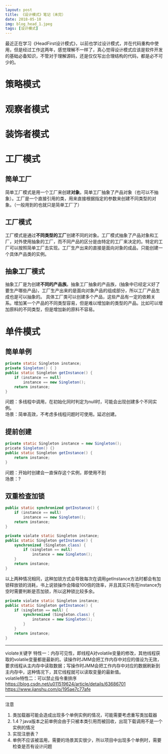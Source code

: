 ```yaml
---
layout: post
title: 《设计模式》笔记（未完）
date: 2018-05-10
img: blog_head_1.jpeg
tags: [设计模式]
---
```

最近正在学习《HeadFirst设计模式》，以前也学过设计模式，并在代码重构中使用，但是经过工作这两年，感觉理解不一样了，真心觉得设计模式应该是软件开发的基础必备知识，不管对于理解源码，还是仅仅写出合理结构的代码，都是必不可少的。  
# 
# 策略模式
# 观察者模式
# 装饰者模式
# 工厂模式
## 简单工厂
简单工厂模式是用一个工厂来创建**对象**。简单工厂抽象了产品对象（也可以不抽象）。工厂是一个直接引用的类，用来直接根据指定的参数来创建不同类型的对象。（一般用到的也就只是简单工厂了）
## 工厂模式
工厂模式是通过**不同类型的工厂**创建不同的对象。工厂模式抽象了产品对象和工厂，对外使用抽象的工厂，而不同产品的区分是由特定的工厂来决定的。特定的工厂可以按照简单工厂去实现。工厂生产出来的直接是面向对象的成品，只能创建一个具体产品类的实例。
## 抽象工厂模式
抽象工厂是为创建**不同的产品族**。抽象工厂抽象的产品族，(抽象中已经定义好了要生产哪些产品)，工厂生产出来的是面向对象产品的组成部分，所以工厂产品生成也是可以抽象的。 具体工厂类可以创建多个产品，这些产品有一定的依赖关系。增加某一个产品的不同类型容易，但是难以增加新的类型的产品。比如可以增加原料的不同类型，但是增加新的原料不容易。
# 单件模式
## 简单单例
```java
private static Singleton instance;
private Singleton() { }
public static Singleton getInstance() {
	if (instance == null)
		instance == new Singleton();
	return instance;
}
```
问题：多线程中调用，在初始化同时判定为null时，可能会出现创建多个不同实例。  
场景：简单高效，不考虑多线程问题时可使用。延迟创建。
## 提前创建
```java
private static Singleton instance = new Singleton();
pricate Singleton() {}
public static Singleton getInstance() {
	return instance;
}
```
问题：开始时创建会一直保存这个实例，即使用不到  
场景：?
## 双重检查加锁
```java
public static synchronized getInstance() {
	if (instance == null)
		instance == new Singleton();
	return instance;
}
```
```java
private violate static Singleton instance;
public static Singleton getInstance() {
	synchronized (Singleton.class) {    
		if (singleton == null)
			instance = new Singleton();    
    }
	return instance;
}
```
以上两种情况相同，这种加锁方式会导致每次在调用getInstance方法时都会有加锁释放锁的消耗，书上说锁操作会降级100倍的效率，并且其实只有在instance为空时需要判断是否加锁，所以这种锁比较多余。
  
```java
private violate static Singleton instance;
public static Singleton getInstance() {
	if (singleton == null) {
		synchronized (Singleton.class) {   
			instance = new Singleton();    
		}
    }
	return instance;
}
```
----------------
violate关键字
特性一：内存可见性，即线程A对volatile变量的修改，其他线程获取的volatile变量都是最新的。读操作时JMM会把工作内存中对应的值设为无效，要求线程从主内存中读取数据；写操作时JMM会把工作内存中对应的数据刷新到主内存中，这种情况下，其它线程就可以读取变量的最新值。  
volatile特性二：可以禁止指令重排序  
https://blog.csdn.net/u011519624/article/details/63686701  
https://www.jianshu.com/p/195ae7c77afe

-----------
注意   
1. 类加载器可能会造成出现多个单例实例的情况，可能需要考虑重写类加载器  
2. 1.4？java版本之前单例会由于只被本类引用而被回收，出现下载调用不是一个实例的情况  
3. 实现注册表？  
4. 单例不应该被滥用，需要的场景其实很少，所以项目中出现多个单例时，需要检查是否有设计问题